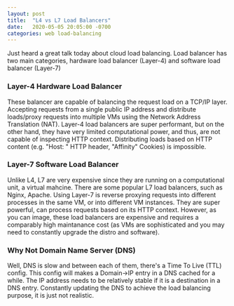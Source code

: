 ```yaml
---
layout: post
title:  "L4 vs L7 Load Balancers"
date:   2020-05-05 20:05:00 -0700
categories: web load-balancing
---
```


Just heard a great talk today about cloud load balancing. Load balancer has two main categories,
hardware load balancer (Layer-4) and software load balancer (Layer-7)

### Layer-4 Hardware Load Balancer

These balancer are capable of balancing the request load on a TCP/IP layer.
Accepting requests from a single public IP address and distribute loads/proxy requests
into multiple VMs using the Network Address Translation (NAT). Layer-4 load balancers are super
performant, but on the other hand, they have very limited computational power, and thus, are
not capable of inspecting HTTP context. Distributing loads based on HTTP content (e.g. "Host: "
HTTP header, "Affinity" Cookies) is impossible.

### Layer-7 Software Load Balancer

Unlike L4, L7 are very expensive since they are running on a computational unit, a virtual
mahcine. There are some popular L7 load balancers, such as Nginx, Apache. Using Layer-7 is reverse
proxying requests into different processes in the same VM, or into different VM instances. They are
super powerful, can process requests based on its HTTP context. However, as you can image, these
load balancers are expensive and requires a comparably high maintanance cost (as VMs are
sophisticated and you may need to constantly upgrade the distro and software).

### Why Not Domain Name Server (DNS)

Well, DNS is slow and between each of them, there's a Time To Live (TTL) config. This config will
makes a Domain->IP entry in a DNS cached for a while. The IP address needs to be relatively stable
if it is a destination in a DNS entry. Constantly updating the DNS to achieve the load balancing
purpose, it is just not realistic.
